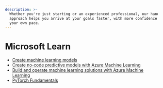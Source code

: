 ```yaml
---
description: >-
  Whether you're just starting or an experienced professional, our hands-on
  approach helps you arrive at your goals faster, with more confidence and at
  your own pace.
---
```


# Microsoft Learn

* [Create machine learning models](https://docs.microsoft.com/learn/paths/create-machine-learn-models/?WT.mc_id=aiml-36264-heboelma)
* [Create no-code predictive models with Azure Machine Learning](https://docs.microsoft.com/learn/paths/create-no-code-predictive-models-azure-machine-learning/?WT.mc_id=aiml-36264-heboelma)
* [Build and operate machine learning solutions with Azure Machine Learning](https://docs.microsoft.com/learn/paths/build-ai-solutions-with-azure-ml-service/?WT.mc_id=aiml-36264-heboelma)
* [PyTorch Fundamentals](https://docs.microsoft.com/learn/paths/pytorch-fundamentals/?WT.mc_id=aiml-36264-heboelma)

